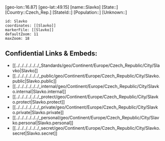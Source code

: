 ﻿---
location: [49.15,16.87]
mapzoom: [7,12] 
mapmarker: city 
type: City
tags:
- geo/City


SpocWebEntityId: 34322
isDeleted: false
confidential: public

---
[geo-lon::16.87]
[geo-lat::49.15]
[name::Slavko]
[State::]
[Country::Czech_Rep.]
[StateId::]
[Population::]
[Unknown::]


```leaflet
id: Slavko
coordinates: [[Slavko]]
markerFile: [[Slavko]]
defaultZoom: 11 
maxZoom: 18
```


## Confidential Links & Embeds: 
- [[../../../../../../_Standards/geo/Continent/Europe/Czech_Republic/City/Slavko|Slavko]] 
- [[../../../../../../_public/geo/Continent/Europe/Czech_Republic/City/Slavko.public|Slavko.public]] 
- [[../../../../../../_internal/geo/Continent/Europe/Czech_Republic/City/Slavko.internal|Slavko.internal]] 
- [[../../../../../../_protect/geo/Continent/Europe/Czech_Republic/City/Slavko.protect|Slavko.protect]] 
- [[../../../../../../_private/geo/Continent/Europe/Czech_Republic/City/Slavko.private|Slavko.private]] 
- [[../../../../../../_personal/geo/Continent/Europe/Czech_Republic/City/Slavko.personal|Slavko.personal]] 
- [[../../../../../../_secret/geo/Continent/Europe/Czech_Republic/City/Slavko.secret|Slavko.secret]] 
